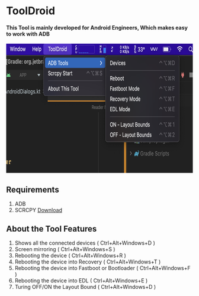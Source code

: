 # ToolDroid

#### This Tool is mainly developed for Android Engineers, Which makes easy to work with ADB 



<p align="center"><img loading="lazy" src="pics/ss.png" height="350"/></p>

## Requirements
1. ADB
2. SCRCPY [Download](https://github.com/Genymobile/scrcpy)
## About the Tool Features

1. Shows all the connected devices ( Ctrl+Alt+Windows+D )
2. Screen mirroring ( Ctrl+Alt+Windows+S )
3. Rebooting the device ( Ctrl+Alt+Windows+R )
4. Rebooting the device into Recovery ( Ctrl+Alt+Windows+T )
5. Rebooting the device into Fastboot or Bootloader ( Ctrl+Alt+Windows+F )
6. Rebooting the device into EDL ( Ctrl+Alt+Windows+E )
7. Turing OFF/ON the Layout Bound ( Ctrl+Alt+Windows+D )
